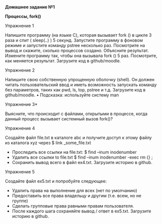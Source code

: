 **Домашнее задание №1**


**Процессы, fork()**


Упражнение 1

Напишите программу (на языке C), которая вызывает fork () в цикле 3 раза и спит ( sleep(..) ) 5 секунд. Запустите программу в фоновом режиме и запустите команду pstree несколько раз. Посмотрите на вывод и скажите, сколько процессов создано. Объясните результат. Измените программу так, чтобы она вызывала fork () 5 раз. Посмотрите, как меняется результат. Загрузите код в github/moodle.


Упражнение 2

Напишите свою собственную упрощенную оболочку (shell). Он должен читать пользовательский ввод и иметь возможность запускать команду без параметров, таких как pwd, ls, top, pstree и т.д. Загрузите код в github/moodle.
• Подсказка: используйте систему man


Упражнение 3*

Выясните, что происходит с файлами, открытыми в процессе, когда данный процесс вызывает системный вызов fork()?




Упражнение 4

Создайте файл file.txt в каталоге abc и получите доступ к этому файлу из каталога xyz через $ link <source> _some_file.txt

  - Проследить все ссылки на file.txt: $ find <path> –inum inodenumber
  - Удалить все ссылки to file.txt $ find <path> –inum inodenumber -exec rm {} \;
  - Сохранить вывод всего в файл ex4.txt. Загрузите историю в github. 


Упражнение 5

Создайте файл ex5.txt и попробуйте следующее:
  - Удалить права на выполнение для всех (нет по умолчанию)
  - Предоставить все права владельцу и другим (т.е. всем, но не группе)
  - Сделать групповые права равными правам пользователя.
  - После каждого шага сохраняйте вывод / ответ в ex5.txt. Загрузите историю в github.


